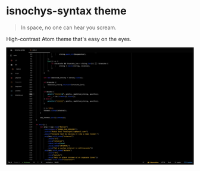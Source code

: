 # isnochys-syntax theme

> In space, no one can hear you scream.

High-contrast Atom theme that's easy on the eyes.

![Screenshot](https://github.com/kbrgl/isnochys-syntax/raw/master/screenshot.png)
